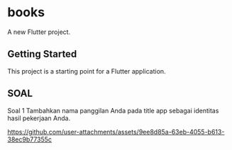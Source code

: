 # books

A new Flutter project.

## Getting Started

This project is a starting point for a Flutter application.

## SOAL

Soal 1
Tambahkan nama panggilan Anda pada title app sebagai identitas hasil pekerjaan Anda.

https://github.com/user-attachments/assets/9ee8d85a-63eb-4055-b613-38ec9b77355c








